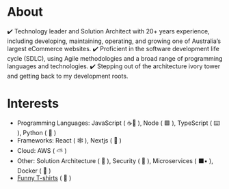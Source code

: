 # About
:heavy_check_mark: Technology leader and Solution Architect with 20+ years experience, including developing, maintaining, operating, and growing one of Australia’s largest eCommerce websites. 
:heavy_check_mark: Proficient in the software development life cycle (SDLC), using Agile methodologies and a broad range of programming languages and technologies.
:heavy_check_mark: Stepping out of the architecture ivory tower and getting back to my development roots. 

# Interests
- Programming Languages: JavaScript ( :coffee::receipt: ), Node ( :green_square: ), TypeScript ( :keyboard: ), Python ( :snake: )  
- Frameworks: React ( :spider_web: ), Nextjs ( :small_red_triangle: )
- Cloud: AWS ( :partly_sunny: ) 
- Other: Solution Architecture ( :japanese_castle: ), Security ( :closed_lock_with_key: ), Microservices ( :black_large_square::black_small_square: ), Docker ( :whale: ) 
- [Funny T-shirts](https://www.redbubble.com/shop/?gender=gender-men&iaCode=u-tees&sortOrder=relevant&style=u-tee-regular-crew&tShirtColor=tShirtColor-black&tShirtSize=tShirtSize-l) ( :tshirt: )

